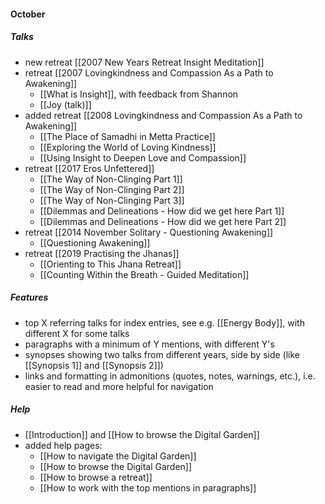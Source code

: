 #### October
##### Talks
- new retreat [[2007 New Years Retreat Insight Meditation]]
- retreat [[2007 Lovingkindness and Compassion As a Path to Awakening]]
	- [[What is Insight]], with feedback from Shannon
	- [[Joy (talk)]]
- added retreat [[2008 Lovingkindness and Compassion As a Path to Awakening]]
	- [[The Place of Samadhi in Metta Practice]]
	- [[Exploring the World of Loving Kindness]]
	- [[Using Insight to Deepen Love and Compassion]]
- retreat [[2017 Eros Unfettered]]
	- [[The Way of Non-Clinging Part 1]]
	- [[The Way of Non-Clinging Part 2]]
	- [[The Way of Non-Clinging Part 3]]
	- [[Dilemmas and Delineations - How did we get here Part 1]]
	- [[Dilemmas and Delineations - How did we get here Part 2]]
- retreat [[2014 November Solitary - Questioning Awakening]]
	- [[Questioning Awakening]]
- retreat [[2019 Practising the Jhanas]]
	- [[Orienting to This Jhana Retreat]]
	- [[Counting Within the Breath - Guided Meditation]]

##### Features
- top X referring talks for index entries, see e.g. [[Energy Body]], with different X for some talks
- paragraphs with a minimum of Y mentions, with different Y's
- synopses showing two talks from different years, side by side (like [[Synopsis 1]] and [[Synopsis 2]])
- links and formatting in admonitions (quotes, notes, warnings, etc.), i.e. easier to read and more helpful for navigation

##### Help
- [[Introduction]] and [[How to browse the Digital Garden]]
- added help pages:
	- [[How to navigate the Digital Garden]]
	- [[How to browse the Digital Garden]]
	- [[How to browse a retreat]]
	- [[How to work with the top mentions in paragraphs]]


